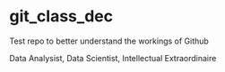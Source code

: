 # git_class_dec
Test repo to better understand the workings of Github

Data Analysist, Data Scientist, Intellectual Extraordinaire
